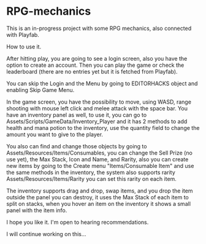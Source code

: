 # RPG-mechanics

This is an in-progress project with some RPG mechanics, also connected with Playfab.

How to use it.

After hitting play, you are going to see a login screen, also you have the option to create an account.
Then you can play the game or check the leaderboard (there are no entries yet but it is fetched from Playfab).

You can skip the Login and the Menu by going to EDITORHACKS object and enabling Skip Game Menu.

In the game screen, you have the possibility to move, using WASD, range shooting with mouse left click and melee attack with the space bar. 
You have an inventory panel as well, to use it, you can go to Assets/Scripts/GameData/Inventory_Player and it has 2 methods to add health and mana potion to the inventory, use the quantity field to change the amount you want to give to the player.

You also can find and change those objects by going to Assets/Resources/Items/Consumables, you can change the Sell Prize (no use yet), the Max Stack, Icon and Name, and Rarity, also you can create new items by going to the Create menu "Items/Consumable Item" and use the same methods in the inventory, the system also supports rarity Assets/Resources/Items/Rarity you can set this rarity on each item.

The inventory supports drag and drop, swap items, and you drop the item outside the panel you can destroy, it uses the Max Stack of each item to split on stacks, when you hover an item on the inventory it shows a small panel with the item info.

I hope you like it. I'm open to hearing recommendations.

I will continue working on this...
